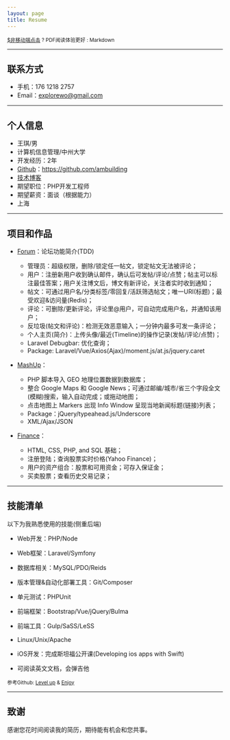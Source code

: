 ```yaml
---
layout: page
title: Resume
---
```


<small>[$非移动端点击](https://github.com/ambuilding/Enjoy/blob/master/resume.pdf) ? PDF阅读体验更好 : Markdown</small>

---

## 联系方式

- 手机：176 1218 2757
- Email：explorewo@gmail.com

---

## 个人信息

 - 王琪/男
 - 计算机信息管理/中州大学
 - 开发经历：2年
 - [Github](https://github.com/ambuilding)：https://github.com/ambuilding
 - [技术博客](https://ambuilding.github.io/life/)
 - 期望职位：PHP开发工程师
 - 期望薪资：面谈（根据能力）
 - 上海

---

## 项目和作品

 - [Forum](https://github.com/ambuilding/Forum)：论坛功能简介(TDD)
   - 管理员：超级权限，删除/锁定任一帖文，锁定帖文无法被评论；
   - 用户：注册新用户收到确认邮件，确认后可发帖/评论/点赞；帖主可以标注最佳答案；用户关注博文后，博文有新评论，关注者实时收到通知；
   - 帖文：可通过用户名/分类标签/零回复/活跃筛选帖文；唯一URI(标题)；最受欢迎&访问量(Redis)；
   - 评论：可删除/更新评论，评论里@用户，可自动完成用户名，并通知该用户；
   - 反垃圾(帖文和评论)：检测无效恶意输入；一分钟内最多可发一条评论；
   - 个人主页(简介)：上传头像/最近(Timeline)的操作记录(发帖/评论/点赞)；
   - Laravel Debugbar: 优化查询；
   - Package: Laravel/Vue/Axios(Ajax)/moment.js/at.js/jquery.caret

 - [MashUp](https://github.com/ambuilding/Mashup)：
   - PHP 脚本导入 GEO 地理位置数据到数据库；
   - 整合 Google Maps 和 Google News；可通过邮编/城市/省三个字段全文(模糊)搜索，输入自动完成；或拖动地图；
   - 点击地图上 Markers 出现 Info Window 呈现当地新闻标题(链接)列表；
   - Package：jQuery/typeahead.js/Underscore
   - XML/Ajax/JSON

 - [Finance](https://github.com/ambuilding/CS50-Finance)：
   - HTML, CSS, PHP, and SQL 基础；
   - 注册登陆；查询股票实时价格(Yahoo Finance)；
   - 用户的资产组合：股票和可用资金；可存入保证金；
   - 买卖股票；查看历史交易记录；

---

## 技能清单

以下为我熟悉使用的技能(侧重后端)

- Web开发：PHP/Node
- Web框架：Laravel/Symfony
- 数据库相关：MySQL/PDO/Reids
- 版本管理&自动化部署工具：Git/Composer
- 单元测试：PHPUnit

- 前端框架：Bootstrap/Vue/jQuery/Bulma
- 前端工具：Gulp/SaSS/LeSS
- Linux/Unix/Apache
- iOS开发：完成斯坦福公开课(Developing ios apps with Swift)
- 可阅读英文文档，会弹吉他

<small>参考Github: [Level up](https://github.com/ambuilding/LevelUp) & [Enjoy](https://github.com/ambuilding/Enjoy)</small>

---

## 致谢

感谢您花时间阅读我的简历，期待能有机会和您共事。
